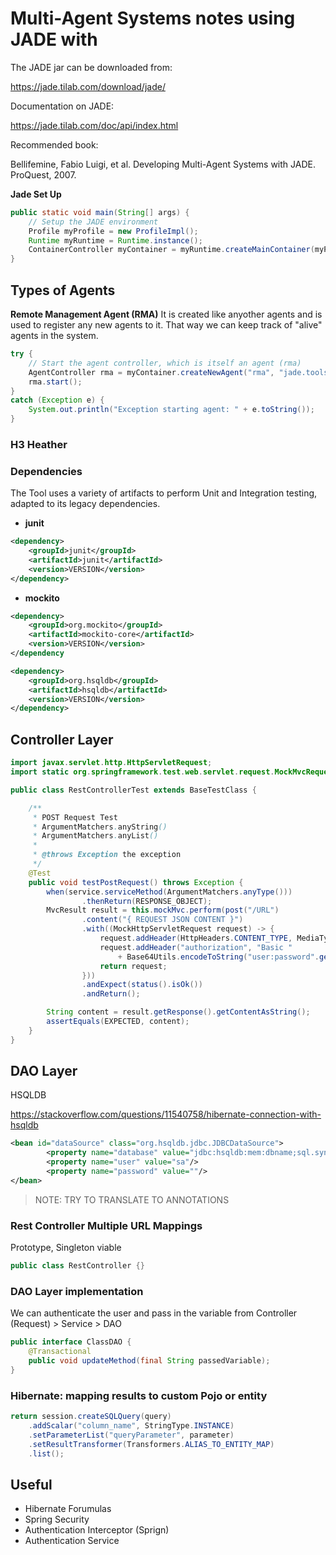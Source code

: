 # Multi-Agent Systems notes using JADE with 
The JADE jar can be downloaded from:

https://jade.tilab.com/download/jade/

Documentation on JADE:

https://jade.tilab.com/doc/api/index.html

Recommended book:

Bellifemine, Fabio Luigi, et al. Developing Multi-Agent Systems with JADE. ProQuest, 2007.

**Jade Set Up**
```Java
public static void main(String[] args) {
    // Setup the JADE environment
    Profile myProfile = new ProfileImpl();
    Runtime myRuntime = Runtime.instance();
    ContainerController myContainer = myRuntime.createMainContainer(myProfile);
}
```

## Types of Agents

**Remote Management Agent (RMA)** 
It is created like anyother agents and is used to register any new agents to it. That way we can keep track of "alive" agents in the system.

```Java
try {
    // Start the agent controller, which is itself an agent (rma)
    AgentController rma = myContainer.createNewAgent("rma", "jade.tools.rma.rma", null);
    rma.start();
} 
catch (Exception e) {
    System.out.println("Exception starting agent: " + e.toString());
}
```

### H3 Heather

### Dependencies

The Tool uses a variety of artifacts to perform Unit and Integration testing, adapted to its legacy dependencies.

* **junit**
```XML
<dependency>
    <groupId>junit</groupId>
    <artifactId>junit</artifactId>
    <version>VERSION</version>
</dependency>
```

* **mockito**
```XML
<dependency>
    <groupId>org.mockito</groupId>
    <artifactId>mockito-core</artifactId>
    <version>VERSION</version>
</dependency
```

```xml
<dependency>
	<groupId>org.hsqldb</groupId>
	<artifactId>hsqldb</artifactId>
	<version>VERSION</version>
</dependency>

```


## Controller Layer

```java
import javax.servlet.http.HttpServletRequest;
import static org.springframework.test.web.servlet.request.MockMvcRequestBuilders..; // Delete, Get, Post

public class RestControllerTest extends BaseTestClass {

    /**
     * POST Request Test
     * ArgumentMatchers.anyString()
     * ArgumentMatchers.anyList()
     *
     * @throws Exception the exception
     */
    @Test
    public void testPostRequest() throws Exception {
        when(service.serviceMethod(ArgumentMatchers.anyType()))
                .thenReturn(RESPONSE_OBJECT);
        MvcResult result = this.mockMvc.perform(post("/URL")
                .content("{ REQUEST JSON CONTENT }")
                .with((MockHttpServletRequest request) -> {
                    request.addHeader(HttpHeaders.CONTENT_TYPE, MediaType.APPLICATION_JSON_VALUE);
                    request.addHeader("authorization", "Basic " 
                        + Base64Utils.encodeToString("user:password".getBytes()));
                    return request;
                }))
                .andExpect(status().isOk())
                .andReturn();

        String content = result.getResponse().getContentAsString();
        assertEquals(EXPECTED, content);
    }
}
```

## DAO Layer

HSQLDB

https://stackoverflow.com/questions/11540758/hibernate-connection-with-hsqldb

```XML
<bean id="dataSource" class="org.hsqldb.jdbc.JDBCDataSource">
        <property name="database" value="jdbc:hsqldb:mem:dbname;sql.syntax_mss=true" />
        <property name="user" value="sa"/>
        <property name="password" value=""/>
</bean>
```

>NOTE: TRY TO TRANSLATE TO ANNOTATIONS


### Rest Controller Multiple URL Mappings

Prototype, Singleton viable

```java
public class RestController {}
```

### DAO Layer implementation

We can authenticate the user and pass in the variable from Controller (Request) > Service > DAO

```java
public interface ClassDAO {
    @Transactional
	public void updateMethod(final String passedVariable);
}
```

### Hibernate: mapping results to custom Pojo or entity
```java
return session.createSQLQuery(query)
	.addScalar("column_name", StringType.INSTANCE)
	.setParameterList("queryParameter", parameter)
	.setResultTransformer(Transformers.ALIAS_TO_ENTITY_MAP)
	.list();
```

## Useful

* Hibernate Forumulas
* Spring Security
* Authentication Interceptor (Sprign)
* Authentication Service